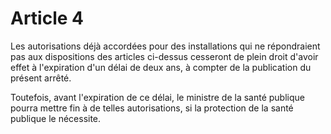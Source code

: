 # Article 4

Les autorisations déjà accordées pour des installations qui ne répondraient pas aux dispositions des articles ci-dessus cesseront de plein droit d'avoir effet à l'expiration d'un délai de deux ans, à compter de la publication du présent arrêté.

Toutefois, avant l'expiration de ce délai, le ministre de la santé publique pourra mettre fin à de telles autorisations, si la protection de la santé publique le nécessite.
